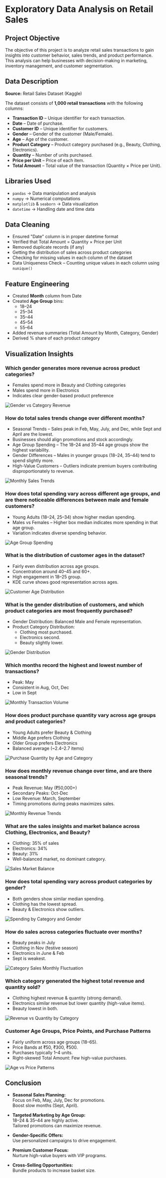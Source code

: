# Exploratory Data Analysis on Retail Sales

## Project Objective

The objective of this project is to analyze retail sales transactions to gain insights into customer behavior, sales trends, and product performance.  
This analysis can help businesses with decision-making in marketing, inventory management, and customer segmentation.

## Data Description

**Source:** Retail Sales Dataset (Kaggle)

The dataset consists of **1,000 retail transactions** with the following columns:
- **Transaction ID** – Unique identifier for each transaction.  
- **Date** – Date of purchase.  
- **Customer ID** – Unique identifier for customers.  
- **Gender** – Gender of the customer (Male/Female).  
- **Age** – Age of the customer.  
- **Product Category** – Product category purchased (e.g., Beauty, Clothing, Electronics).  
- **Quantity** – Number of units purchased.  
- **Price per Unit** – Price of each item.  
- **Total Amount** – Total value of the transaction (Quantity × Price per Unit).

## Libraries Used

- `pandas` → Data manipulation and analysis  
- `numpy` → Numerical computations  
- `matplotlib` & `seaborn` → Data visualization  
- `datetime` → Handling date and time data  

## Data Cleaning

- Ensured "Date" column is in proper datetime format  
- Verified that Total Amount = Quantity × Price per Unit  
- Removed duplicate records (if any)  
- Getting the distribution of sales across product categories  
- Checking for missing values in each column of the dataset  
- Data Uniqueness Check – Counting unique values in each column using `nunique()`

## Feature Engineering

- Created **Month** column from Date  
- Created **Age Group** bins:  
    - 18–24  
    - 25–34  
    - 35–44  
    - 45–54  
    - 55–64  
- Added revenue summaries (Total Amount by Month, Category, Gender)  
- Derived % share of each product category  

## Visualization Insights

### Which gender generates more revenue across product categories?

- Females spend more in Beauty and Clothing categories  
- Males spend more in Electronics  
- Indicates clear gender-based product preference  

![Gender vs Category Revenue](Images/gender_vs_product_category.png)

### How do total sales trends change over different months?

- Seasonal Trends – Sales peak in Feb, May, July, and Dec, while Sept and April are the lowest.  
- Businesses should align promotions and stock accordingly.  
- Age Group Spending – The 18–24 and 35–44 age groups show the highest variability.  
- Gender Differences – Males in younger groups (18–24, 35–44) tend to spend slightly more.  
- High-Value Customers – Outliers indicate premium buyers contributing disproportionately to revenue.

![Monthly Sales Trends](Images/total_sales_by_month.png)

### How does total spending vary across different age groups, and are there noticeable differences between male and female customers?

- Young Adults (18–24, 25–34) show higher median spending.  
- Males vs Females – Higher box median indicates more spending in that age group.  
- Variation indicates diverse spending behavior.

![Age Group Spending](Images/sales_by_gender.png)

### What is the distribution of customer ages in the dataset?

- Fairly even distribution across age groups.  
- Concentration around 40–45 and 60+.  
- High engagement in 18–25 group.  
- KDE curve shows good representation across ages.

![Customer Age Distribution](Images/count_by_age.png)

### What is the gender distribution of customers, and which product categories are most frequently purchased?

- Gender Distribution: Balanced Male and Female representation.  
- Product Category Distribution:  
    - Clothing most purchased.  
    - Electronics second.  
    - Beauty slightly lower.

![Gender Distribution](Images/customer_product_distribution.png)  

### Which months record the highest and lowest number of transactions?

- Peak: May  
- Consistent in Aug, Oct, Dec  
- Low in Sept

![Monthly Transaction Volume](Images/monthly_transaction.png)

### How does product purchase quantity vary across age groups and product categories?

- Young Adults prefer Beauty & Clothing  
- Middle Age prefers Clothing  
- Older Group prefers Electronics  
- Balanced average (~2.4–2.7 items)

![Purchase Quantity by Age and Category](Images/product_purchase.png)

### How does monthly revenue change over time, and are there seasonal trends?

- Peak Revenue: May (₹50,000+)  
- Secondary Peaks: Oct-Dec  
- Low Revenue: March, September  
- Timing promotions during peaks maximizes sales.

![Monthly Revenue Trends](Images/monthly_revenue_trend.png)

### What are the sales insights and market balance across Clothing, Electronics, and Beauty?

- Clothing: 35% of sales  
- Electronics: 34%  
- Beauty: 31%  
- Well-balanced market, no dominant category.

![Sales Market Balance](Images/sales_distribution_by_product_category.png)

### How does total spending vary across product categories by gender?

- Both genders show similar median spending.  
- Clothing has the lowest spread.  
- Beauty & Electronics show outliers.

![Spending by Category and Gender](Images/spending_distribution.png)

### How do sales across categories fluctuate over months?

- Beauty peaks in July  
- Clothing in Nov (festive season)  
- Electronics in June & Feb  
- Sept is weakest.

![Category Sales Monthly Fluctuation](Images/sales_sl.png)

### Which category generated the highest total revenue and quantity sold?

- Clothing highest revenue & quantity (strong demand).  
- Electronics similar revenue but lower quantity (high-value items).  
- Beauty lowest in both.

![Revenue vs Quantity by Category](Images/total_revenue_and_product_category_sales.png)

### Customer Age Groups, Price Points, and Purchase Patterns

- Fairly uniform across age groups (18–65).  
- Price Bands at ₹50, ₹300, ₹500.  
- Purchases typically 1–4 units.  
- Right-skewed Total Amount: Few high-value purchases.

![Age vs Price Patterns](Images/age_vs_product_patterns.png)
## Conclusion

- **Seasonal Sales Planning:**  
    Focus on Feb, May, July, Dec for promotions.  
    Boost slow months (Sept, April).

- **Targeted Marketing by Age Group:**  
    18–24 & 35–44 are highly active.  
    Tailored promotions can maximize revenue.

- **Gender-Specific Offers:**  
    Use personalized campaigns to drive engagement.

- **Premium Customer Focus:**  
    Nurture high-value buyers with VIP programs.

- **Cross-Selling Opportunities:**  
    Bundle products to increase basket size.
